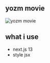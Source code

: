 ## yozm movie

![yozm movie](https://github.com/ujujungbuck/next-movies/assets/71484147/78b83a7a-a3de-465b-9cfa-fec4c06d87fc)

## what i use
- next.js 13
- style jsx
